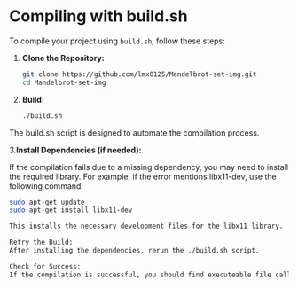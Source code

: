 # Compiling with build.sh

To compile your project using `build.sh`, follow these steps:

1. **Clone the Repository:**
   ```bash
   git clone https://github.com/lmx0125/Mandelbrot-set-img.git
   cd Mandelbrot-set-img

2. **Build:**
   ```bash for linux
   ./build.sh

The build.sh script is designed to automate the compilation process.

3.**Install Dependencies (if needed):**

If the compilation fails due to a missing dependency, you may need to install the required library. For example, if the error mentions libx11-dev, use the following command:

   ```bash
   sudo apt-get update
   sudo apt-get install libx11-dev

This installs the necessary development files for the libx11 library.

Retry the Build:
After installing the dependencies, rerun the ./build.sh script.

Check for Success:
If the compilation is successful, you should find executeable file called "set" or "set.exe"(if you change the build.sh)
